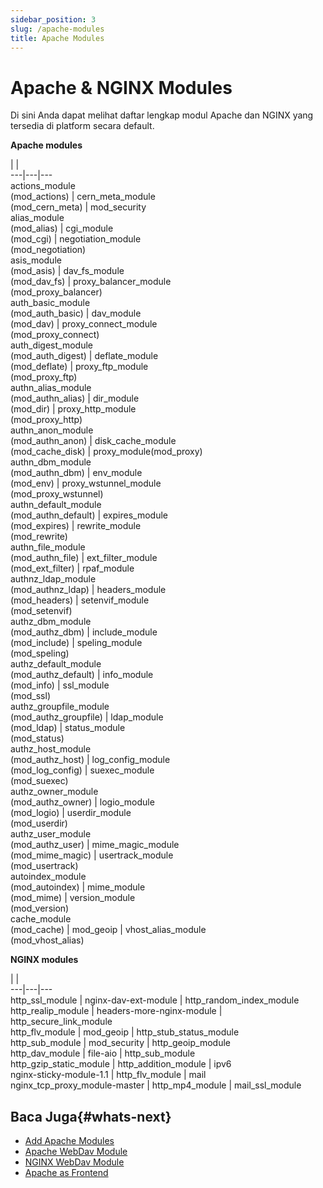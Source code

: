 ```yaml
---
sidebar_position: 3
slug: /apache-modules
title: Apache Modules
---
```

# Apache & NGINX Modules

Di sini Anda dapat melihat daftar lengkap modul Apache dan NGINX yang tersedia di platform secara default.

**Apache modules**

|  |   
---|---|---  
actions_module  
(mod_actions) | cern_meta_module  
(mod_cern_meta) | mod_security  
alias_module  
(mod_alias) | cgi_module  
(mod_cgi) | negotiation_module  
(mod_negotiation)  
asis_module  
(mod_asis) | dav_fs_module  
(mod_dav_fs) | proxy_balancer_module  
(mod_proxy_balancer)  
auth_basic_module  
(mod_auth_basic) | dav_module  
(mod_dav) | proxy_connect_module  
(mod_proxy_connect)  
auth_digest_module  
(mod_auth_digest) | deflate_module  
(mod_deflate) | proxy_ftp_module  
(mod_proxy_ftp)  
authn_alias_module  
(mod_authn_alias) | dir_module  
(mod_dir) | proxy_http_module  
(mod_proxy_http)  
authn_anon_module  
(mod_authn_anon) | disk_cache_module  
(mod_cache_disk) | proxy_module(mod_proxy)  
authn_dbm_module  
(mod_authn_dbm) | env_module  
(mod_env) | proxy_wstunnel_module  
(mod_proxy_wstunnel)  
authn_default_module  
(mod_authn_default) | expires_module  
(mod_expires) | rewrite_module  
(mod_rewrite)  
authn_file_module  
(mod_authn_file) | ext_filter_module  
(mod_ext_filter) | rpaf_module  
authnz_ldap_module  
(mod_authnz_ldap) | headers_module  
(mod_headers) | setenvif_module  
(mod_setenvif)  
authz_dbm_module  
(mod_authz_dbm) | include_module  
(mod_include) | speling_module  
(mod_speling)  
authz_default_module  
(mod_authz_default) | info_module  
(mod_info) | ssl_module  
(mod_ssl)  
authz_groupfile_module  
(mod_authz_groupfile) | ldap_module  
(mod_ldap) | status_module  
(mod_status)  
authz_host_module  
(mod_authz_host) | log_config_module  
(mod_log_config) | suexec_module  
(mod_suexec)  
authz_owner_module  
(mod_authz_owner) | logio_module  
(mod_logio) | userdir_module  
(mod_userdir)  
authz_user_module  
(mod_authz_user) | mime_magic_module  
(mod_mime_magic) | usertrack_module  
(mod_usertrack)  
autoindex_module  
(mod_autoindex) | mime_module  
(mod_mime) | version_module  
(mod_version)  
cache_module  
(mod_cache) | mod_geoip | vhost_alias_module  
(mod_vhost_alias)  
  
**NGINX modules**

|  |   
---|---|---  
http_ssl_module | nginx-dav-ext-module | http_random_index_module  
http_realip_module | headers-more-nginx-module | http_secure_link_module  
http_flv_module | mod_geoip | http_stub_status_module  
http_sub_module | mod_security | http_geoip_module  
http_dav_module | file-aio | http_sub_module  
http_gzip_static_module | http_addition_module | ipv6  
nginx-sticky-module-1.1 | http_flv_module | mail  
nginx_tcp_proxy_module-master | http_mp4_module | mail_ssl_module  

## Baca Juga{#whats-next}

  * [Add Apache Modules](<https://docs.dewacloud.com/docs/add-apache-modules/>)
  * [Apache WebDav Module](<https://docs.dewacloud.com/docs/apache-webdav-module/>)
  * [NGINX WebDav Module](<https://docs.dewacloud.com/docs/nginx-webdav-module/>)
  * [Apache as Frontend](<https://docs.dewacloud.com/docs/tomcat-behind-apache/>)